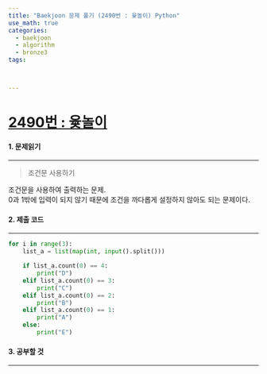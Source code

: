 ```yaml
---
title: "Baekjoon 문제 풀기 (2490번 : 윷놀이) Python"
use_math: true
categories:
  - baekjoon
  - algorithm
  - bronze3
tags:



---
```



# [2490번 : 윷놀이](https://www.acmicpc.net/problem/2490)



#### 1. 문제읽기
---

> 조건문 사용하기   

조건문을 사용하여 출력하는 문제.  
0과 1밖에 입력이 되지 않기 때문에 조건을 까다롭게 설정하지 않아도 되는 문제이다.  




#### 2. 제출 코드 
---

```python
for i in range(3):
    list_a = list(map(int, input().split()))

    if list_a.count(0) == 4:
        print("D")
    elif list_a.count(0) == 3:
        print("C")
    elif list_a.count(0) == 2:
        print("B")
    elif list_a.count(0) == 1:
        print("A")
    else:
        print("E")
```





#### 3. 공부할 것
---

